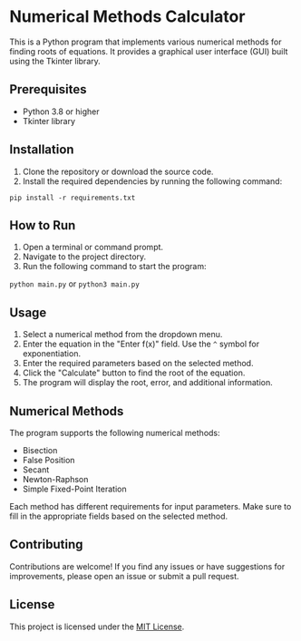 # Numerical Methods Calculator

This is a Python program that implements various numerical methods for finding roots of equations. It provides a graphical user interface (GUI) built using the Tkinter library.

## Prerequisites

- Python 3.8 or higher
- Tkinter library

## Installation

1. Clone the repository or download the source code.
2. Install the required dependencies by running the following command:

```pip install -r requirements.txt```

## How to Run

1. Open a terminal or command prompt.
2. Navigate to the project directory.
3. Run the following command to start the program:

```python main.py``` or ```python3 main.py```

## Usage

1. Select a numerical method from the dropdown menu.
2. Enter the equation in the "Enter f(x)" field. Use the `^` symbol for exponentiation.
3. Enter the required parameters based on the selected method.
4. Click the "Calculate" button to find the root of the equation.
5. The program will display the root, error, and additional information.

## Numerical Methods

The program supports the following numerical methods:

- Bisection
- False Position
- Secant
- Newton-Raphson
- Simple Fixed-Point Iteration

Each method has different requirements for input parameters. Make sure to fill in the appropriate fields based on the selected method.

## Contributing

Contributions are welcome! If you find any issues or have suggestions for improvements, please open an issue or submit a pull request.

## License

This project is licensed under the [MIT License](LICENSE).